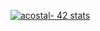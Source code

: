 [![acostal- 42 stats](https://badge42.herokuapp.com/api/stats/dexposit?privacyEmail=True)](https://profile.intra.42.fr/users/dexposit-/)
